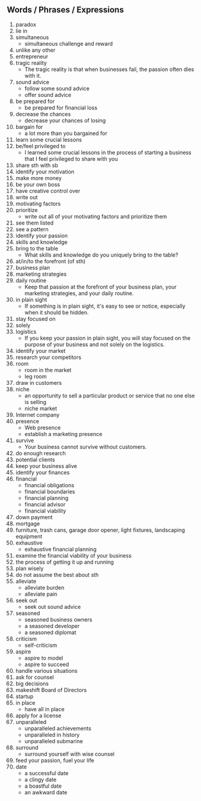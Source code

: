 ## Words / Phrases / Expressions
1. paradox
0. lie in
0. simultaneous
    - simultaneous challenge and reward
0. unlike any other
0. entrepreneur
0. tragic reality
    - The tragic reality is that when businesses fail, the passion often dies with it.
0. sound advice
    - follow some sound advice
    - offer sound advice
0. be prepared for
    - be prepared for financial loss
0. decrease the chances
    - decrease your chances of losing
0. bargain for
    - a lot more than you bargained for
0. learn some crucial lessons
0. be/feel privileged to
    - I learned some crucial lessons in the process of starting a business that I feel privileged to share with you
0. share sth with sb
0. identify your motivation
0. make more money
0. be your own boss
0. have creative control over
0. write out
0. motivating factors
0. prioritize
    - write out all of your motivating factors and prioritize them
0. see them listed
0. see a pattern
0. identify your passion
0. skills and knowledge
0. bring to the table
    - What skills and knowledge do you uniquely bring to the table?
0. at/in/to the forefront (of sth)
0. business plan
0. marketing strategies
0. daily routine
    - Keep that passion at the forefront of your business plan, your marketing strategies, and your daily routine.
0. in plain sight
    - If something is in plain sight, it's easy to see or notice, especially when it should be hidden.
0. stay focused on
0. solely
0. logistics
    - If you keep your passion in plain sight, you will stay focused on the purpose of your business and not solely on the logistics.
0. identify your market
0. research your competitors
0. room
    - room in the market
    - leg room
0. draw in customers
0. niche
    - an opportunity to sell a particular product or service that no one else is selling 
    - niche market
0. Internet company
0. presence
    - Web presence
    - establish a marketing presence
0. survive
    - Your business cannot survive without customers.
0. do enough research
0. potential clients
0. keep your business alive
0. identify your finances
0. financial
    - financial obligations
    - financial boundaries
    - financial planning
    - financial advisor
    - financial viability
0. down payment
0. mortgage
0. furniture, trash cans, garage door opener, light fixtures, landscaping equipment
0. exhaustive
    - exhaustive financial planning
0. examine the financial viability of your business
0. the process of getting it up and running
0. plan wisely
0. do not assume the best about sth
0. alleviate
    - alleviate burden
    - alleviate pain
0. seek out
    - seek out sound advice
0. seasoned
    - seasoned business owners
    - a seasoned developer
    - a seasoned diplomat
0. criticism
    - self-criticism
0. aspire
    - aspire to model
    - aspire to succeed
0. handle various situations
0. ask for counsel
0. big decisions
0. makeshift Board of Directors
0. startup
0. in place
    - have all in place
0. apply for a license
0. unparalleled
    - unparalleled achievements
    - unparalleled in history 
    - unparalleled submarine
0. surround
    - surround yourself with wise counsel
0. feed your passion, fuel your life
0. date
    - a successful date
    - a clingy date
    - a boastful date
    - an awkward date